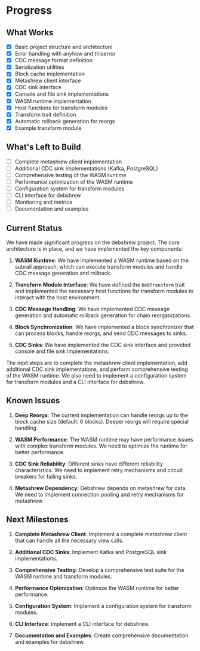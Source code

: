 # Progress

## What Works

- [x] Basic project structure and architecture
- [x] Error handling with anyhow and thiserror
- [x] CDC message format definition
- [x] Serialization utilities
- [x] Block cache implementation
- [x] Metashrew client interface
- [x] CDC sink interface
- [x] Console and file sink implementations
- [x] WASM runtime implementation
- [x] Host functions for transform modules
- [x] Transform trait definition
- [x] Automatic rollback generation for reorgs
- [x] Example transform module

## What's Left to Build

- [ ] Complete metashrew client implementation
- [ ] Additional CDC sink implementations (Kafka, PostgreSQL)
- [ ] Comprehensive testing of the WASM runtime
- [ ] Performance optimization of the WASM runtime
- [ ] Configuration system for transform modules
- [ ] CLI interface for debshrew
- [ ] Monitoring and metrics
- [ ] Documentation and examples

## Current Status

We have made significant progress on the debshrew project. The core architecture is in place, and we have implemented the key components:

1. **WASM Runtime**: We have implemented a WASM runtime based on the subrail approach, which can execute transform modules and handle CDC message generation and rollback.

2. **Transform Module Interface**: We have defined the `DebTransform` trait and implemented the necessary host functions for transform modules to interact with the host environment.

3. **CDC Message Handling**: We have implemented CDC message generation and automatic rollback generation for chain reorganizations.

4. **Block Synchronization**: We have implemented a block synchronizer that can process blocks, handle reorgs, and send CDC messages to sinks.

5. **CDC Sinks**: We have implemented the CDC sink interface and provided console and file sink implementations.

The next steps are to complete the metashrew client implementation, add additional CDC sink implementations, and perform comprehensive testing of the WASM runtime. We also need to implement a configuration system for transform modules and a CLI interface for debshrew.

## Known Issues

1. **Deep Reorgs**: The current implementation can handle reorgs up to the block cache size (default: 6 blocks). Deeper reorgs will require special handling.

2. **WASM Performance**: The WASM runtime may have performance issues with complex transform modules. We need to optimize the runtime for better performance.

3. **CDC Sink Reliability**: Different sinks have different reliability characteristics. We need to implement retry mechanisms and circuit breakers for failing sinks.

4. **Metashrew Dependency**: Debshrew depends on metashrew for data. We need to implement connection pooling and retry mechanisms for metashrew.

## Next Milestones

1. **Complete Metashrew Client**: Implement a complete metashrew client that can handle all the necessary view calls.

2. **Additional CDC Sinks**: Implement Kafka and PostgreSQL sink implementations.

3. **Comprehensive Testing**: Develop a comprehensive test suite for the WASM runtime and transform modules.

4. **Performance Optimization**: Optimize the WASM runtime for better performance.

5. **Configuration System**: Implement a configuration system for transform modules.

6. **CLI Interface**: Implement a CLI interface for debshrew.

7. **Documentation and Examples**: Create comprehensive documentation and examples for debshrew.